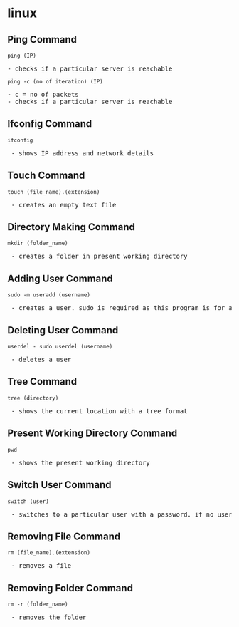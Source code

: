 # linux
## Ping Command
```
ping (IP)
```

<pre>
- checks if a particular server is reachable
</pre>

```
ping -c (no of iteration) (IP)
```
<pre>
- c = no of packets
- checks if a particular server is reachable
</pre>

## Ifconfig Command
```
ifconfig 
```
<pre>
 - shows IP address and network details
</pre>

## Touch Command
```
touch (file_name).(extension)
```
<pre>
 - creates an empty text file
</pre>

##  Directory Making Command
```
mkdir (folder_name)
```
<pre>
 - creates a folder in present working directory
</pre>

## Adding User Command
```
sudo -m useradd (username)
```
<pre>
 - creates a user. sudo is required as this program is for administrators
</pre>

## Deleting User Command
```
userdel - sudo userdel (username)
```
<pre>
 - deletes a user
</pre>

## Tree Command
```
tree (directory)
```
<pre>
 - shows the current location with a tree format
</pre>

## Present Working Directory Command
```
pwd
```
<pre>
 - shows the present working directory
</pre>

## Switch User Command
```
switch (user)
```
<pre>
 - switches to a particular user with a password. if no username entered, it will enter be taken as admin if perms given
</pre>

## Removing File Command
```
rm (file_name).(extension)
```
<pre>
 - removes a file
</pre>

## Removing Folder Command
```
rm -r (folder_name)
```
<pre>
 - removes the folder
</pre>

